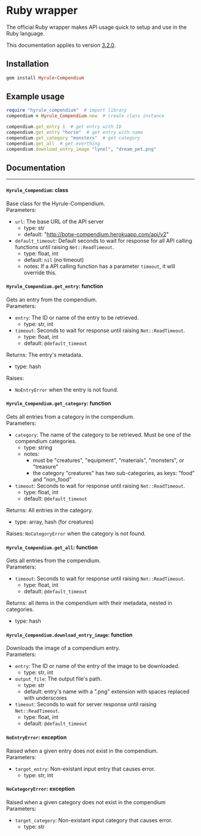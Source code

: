 # Ruby wrapper
The official Ruby wrapper makes API usage quick to setup and use in the Ruby language.

This documentation applies to version [3.2.0](https://github.com/gadhagod/Hyrule-Compendium-ruby-client/releases/tag/3.2.0).

## Installation
```ruby
gem install Hyrule-Compendium
```
## Example usage
```ruby
require "hyrule_compendium"  # import library
compendium = Hyrule_Compendium.new  # create class instance

compendium.get_entry 1  # get entry with ID
compendium.get_entry "horse"  # get entry with name
compendium.get_category "monsters"  # get category
compendium.get_all  # get everthing
compendium.download_entry_image "lynel", "dream_pet.png"
```

## Documentation

***

#### `Hyrule_Compendium`: class
Base class for the Hyrule-Compendium.  
Parameters:
* `url`: The base URL of the API server
    - type: str
    - default: "http://botw-compendium.herokuapp.com/api/v2"
* `default_timeout`: Default seconds to wait for response for all API calling functions until raising `Net::ReadTimeout`.
    - type: float, int
    - default: `nil` (no timeout)
    - notes: If a API calling function has a parameter `timeout`, it will override this.

#### `Hyrule_Compendium.get_entry`: function
Gets an entry from the compendium.<br>
Parameters:
* `entry`: The ID or name of the entry to be retrieved.
    - type: str, int
* `timeout`: Seconds to wait for response until raising `Net::ReadTimeout`.
    - type: float, int
    - default: `@default_timeout`

Returns: The entry's metadata.
- type: hash

Raises:
* `NoEntryError` when the entry is not found.

#### `Hyrule_Compendium.get_category`: function
Gets all entries from a category in the compendium.<br>
Parameters:
* `category`: The name of the category to be retrieved. Must be one of the compendium categories.
    - type: string
    - notes: 
        * must be "creatures", "equipment", "materials", "monsters", or "treasure"
        * the category "creatures" has two sub-categories, as keys: "food" and "non_food"
* `timeout`: Seconds to wait for response until raising `Net::ReadTimeout`.
    - type: float, int
    - default: `@default_timeout`

Returns: All entries in the category.
- type: array, hash (for creatures)

Raises: `NoCategoryError` when the category is not found.

#### `Hyrule_Compendium.get_all`: function
Gets all entries from the compendium.<br>
Parameters:
* `timeout`: Seconds to wait for response until raising `Net::ReadTimeout`.
    - type: float, int
    - default: `@default_timeout`

Returns: all items in the compendium with their metadata, nested in categories.
- type: hash

#### `Hyrule_Compendium.download_entry_image`: function
Downloads the image of a compendium entry.<br>
Parameters:
* `entry`: The ID or name of the entry of the image to be downloaded.
    - type: str, int
* `output_file`: The output file's path.
    - type: str
    - default: entry's name with a ".png" extension with spaces replaced with underscores
* `timeout`: Seconds to wait for server response until raising `Net::ReadTimeout`.
    - type: float, int
    - default: `@default_timeout`

#### `NoEntryError`: exception
Raised when a given entry does not exist in the compendium.<br>
Parameters:
* `target_entry`: Non-existant input entry that causes error.
    - type: str, int

#### `NoCategoryError`: exception
Raised when a given category does not exist in the compendium 
Parameters:
* `target_category`: Non-existant input category that causes error.
    - type: str